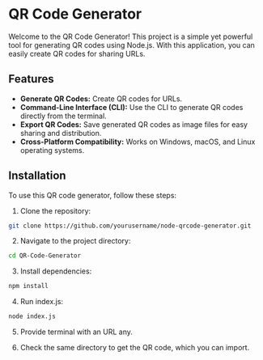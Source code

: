 # QR Code Generator

Welcome to the QR Code Generator! This project is a simple yet powerful tool for generating QR codes using Node.js. With this application, you can easily create QR codes for sharing URLs.

## Features

- **Generate QR Codes:** Create QR codes for URLs.
- **Command-Line Interface (CLI):** Use the CLI to generate QR codes directly from the terminal.
- **Export QR Codes:** Save generated QR codes as image files for easy sharing and distribution.
- **Cross-Platform Compatibility:** Works on Windows, macOS, and Linux operating systems.

## Installation

To use this QR code generator, follow these steps:

1. Clone the repository:

```bash
git clone https://github.com/yourusername/node-qrcode-generator.git
```

2. Navigate to the project directory:

```bash
cd QR-Code-Generator
```

3. Install dependencies:

```bash
npm install
```

4. Run index.js:

```bash
node index.js
```

5. Provide terminal with an URL any.

6. Check the same directory to get the QR code, which you can import.
